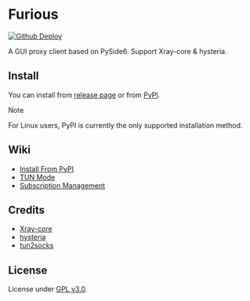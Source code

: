 # Furious

[![Github Deploy](https://github.com/LorenEteval/Furious/actions/workflows/deploy-pypi.yml/badge.svg?branch=main)](https://github.com/LorenEteval/Furious/actions/workflows/deploy-pypi.yml)

A GUI proxy client based on PySide6. Support Xray-core & hysteria.

## Install

You can install from [release page](https://github.com/LorenEteval/Furious/releases) or
from [PyPI](https://pypi.org/project/Furious-GUI/).

> [!NOTE]
> For Linux users, PyPI is currently the only supported installation method.

## Wiki

* [Install From PyPI](https://github.com/LorenEteval/Furious/wiki/Install-From-PyPI)
* [TUN Mode](https://github.com/LorenEteval/Furious/wiki/TUN-Mode)
* [Subscription Management](https://github.com/LorenEteval/Furious/wiki/Subscription-Management)

## Credits

* [Xray-core](https://github.com/XTLS/Xray-core)
* [hysteria](https://github.com/apernet/hysteria)
* [tun2socks](https://github.com/xjasonlyu/tun2socks)

## License

License under [GPL v3.0](https://github.com/LorenEteval/Furious/blob/main/LICENSE).
